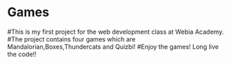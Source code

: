 # Games
#This is my first project for the web development class at Webia Academy.
#The project contains four games which are Mandalorian,Boxes,Thundercats and Quizbi!
#Enjoy the games! Long live the code!!
